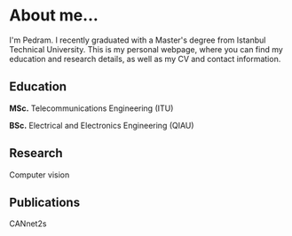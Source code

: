 # About me...
I'm Pedram. I recently graduated with a Master's degree from Istanbul Technical University. This is my personal webpage, where you can find my education and research details, as well as my CV and contact information.

## Education
**MSc.** Telecommunications Engineering (ITU)

**BSc.** Electrical and Electronics Engineering (QIAU)
          

## Research
Computer vision

## Publications
CANnet2s
